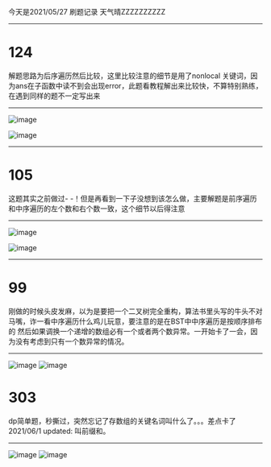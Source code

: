 今天是2021/05/27 刷题记录 天气晴ZZZZZZZZZZ
***
# 124 
解题思路为后序遍历然后比较，这里比较注意的细节是用了nonlocal 关键词，因为ans在子函数中读不到会出现error，此题看教程解出来比较快，不算特别熟练，在遇到同样的题不一定写出来
***
![image](https://user-images.githubusercontent.com/84114842/119762774-eb9fc400-bee0-11eb-9823-c5bb319a278e.png)

![image](https://user-images.githubusercontent.com/84114842/119762961-3faaa880-bee1-11eb-826d-f810aed260cb.png)

***
# 105
这题其实之前做过- -！但是再看到一下子没想到该怎么做，主要解题是前序遍历和中序遍历的左个数和右个数一致，这个细节以后得注意
***
![image](https://user-images.githubusercontent.com/84114842/119763008-581ac300-bee1-11eb-84cf-0a4e9b4df121.png)

![image](https://user-images.githubusercontent.com/84114842/119763308-dd05dc80-bee1-11eb-969c-b61794b41013.png)

***

# 99
刚做的时候头皮发麻，以为是要把一个二叉树完全重构，算法书里头写的牛头不对马嘴，诈一看中序遍历什么鸡儿玩意，要注意的是在BST中中序遍历是按顺序排布的
然后如果调换一个递增的数组必有一个或者两个数异常。一开始卡了一会，因为没有考虑到只有一个数异常的情况。
***
![image](https://user-images.githubusercontent.com/84114842/119763470-2d7d3a00-bee2-11eb-9e46-0ae16b55aef1.png)
![image](https://user-images.githubusercontent.com/84114842/119763686-906ed100-bee2-11eb-84ec-9cee358fc235.png)

# 303
dp简单题，秒撕过，突然忘记了存数组的关键名词叫什么了。。。差点卡了
2021/06/1 updated: 叫前缀和。
***
![image](https://user-images.githubusercontent.com/84114842/119798143-726a9600-bf0d-11eb-975f-26534f955a32.png)
![image](https://user-images.githubusercontent.com/84114842/119798261-9037fb00-bf0d-11eb-875e-3c8b88b7602d.png)
